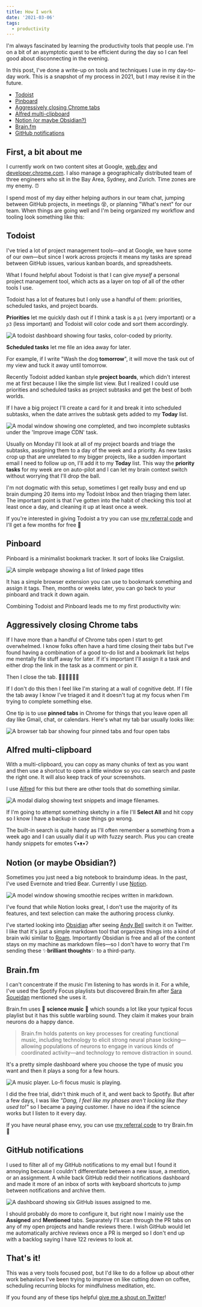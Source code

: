 ```yaml
---
title: How I work
date: '2021-03-06'
tags:
  - productivity
---
```


I'm always fascinated by learning the productivity tools that people use. I'm on a bit of an asymptotic quest to be efficient during the day so I can feel good about disconnecting in the evening.

In this post, I've done a write-up on tools and techniques I use in my day-to-day work. This is a snapshot of my process in 2021, but I may revise it in the future.

- [Todoist](#todoist)
- [Pinboard](#pinboard)
- [Aggressively closing Chrome tabs](#aggressively-closing-chrome-tabs)
- [Alfred multi-clipboard](#alfred-multi-clipboard)
- [Notion (or maybe Obsidian?)](#notion-(or-maybe-obsidian))
- [Brain.fm](#brain.fm)
- [GitHub notifications](#github-notifications)

## First, a bit about me

I currently work on two content sites at Google, [web.dev](https://web.dev) and [developer.chrome.com](https://developer.chrome.com). I also manage a geographically distributed team of three engineers who sit in the Bay Area, Sydney, and Zurich. Time zones are my enemy. ⏰

I spend most of my day either helping authors in our team chat, jumping between GitHub projects, in meetings 😵, or planning "What's next" for our team. When things are going well and I'm being organized my workflow and tooling look something like this:

## Todoist

I've tried a lot of project management tools—and at Google, we have some of our own—but since I work across projects it means my tasks are spread between GitHub issues, various kanban boards, and spreadsheets.

What I found helpful about Todoist is that I can give _myself_ a personal project management tool, which acts as a layer on top of all of the other tools I use.

Todoist has a lot of features but I only use a handful of them: priorities, scheduled tasks, and project boards.

**Priorities** let me quickly dash out if I think a task is a `p1` (very important) or a `p3` (less important) and Todoist will color code and sort them accordingly.

![A todoist dashboard showing four tasks, color-coded by priority.](/images/todoist.jpg "RIP my Travel project.")

**Scheduled tasks** let me file an idea away for later.

For example, if I write "Wash the dog **tomorrow**", it will move the task out of my view and tuck it away until tomorrow.

Recently Todoist added kanban style **project boards**, which didn't interest me at first because I like the simple list view. But I realized I could use priorities and scheduled tasks as project subtasks and get the best of both worlds.

If I have a big project I'll create a card for it and break it into scheduled subtasks, when the date arrives the subtask gets added to my **Today** list.

![A modal window showing one completed, and two incomplete subtasks under the 'Improve image CDN' task.](/images/todoist-subtasks.jpg "Subtasks prevent me from losing my place when I get distracted.")

Usually on Monday I'll look at all of my project boards and triage the subtasks, assigning them to a day of the week and a priority. As new tasks crop up that are unrelated to my bigger projects, like a sudden important email I need to follow up on, I'll add it to my **Today** list. This way the **priority tasks** for my week are on auto-pilot and I can let my brain context switch without worrying that I'll drop the ball.

I'm not dogmatic with this setup, sometimes I get really busy and end up brain dumping 20 items into my Todoist Inbox and then triaging them later. The important point is that I've gotten into the habit of checking this tool at least once a day, and cleaning it up at least once a week.

If you're interested in giving Todoist a try you can use [my referral code](https://todoist.com/r/rob_dodson_vloaey) and I'll get a few months for free 🤝

## Pinboard

Pinboard is a minimalist bookmark tracker. It sort of looks like Craigslist.

![A simple webpage showing a list of linked page titles](/images/pinboard.jpg "Not a lot going on here, but I kind of like that.")

It has a simple browser extension you can use to bookmark something and assign it tags. Then, months or weeks later, you can go back to your pinboard and track it down again.

Combining Todoist and Pinboard leads me to my first productivity win:

## Aggressively closing Chrome tabs

If I have more than a handful of Chrome tabs open I start to get overwhelmed. I know folks often have a hard time closing their tabs but I've found having a combination of a good to-do list and a bookmark list helps me mentally file stuff away for later. If it's important I'll assign it a task and either drop the link in the task as a comment or pin it.

Then I close the tab. 💆‍♂️💆‍♂️💆‍♂️

If I don't do this then I feel like I'm staring at a wall of cognitive debt. If I file the tab away I know I've triaged it and it doesn't tug at my focus when I'm trying to complete something else.

One tip is to use **pinned tabs** in Chrome for things that you leave open all day like Gmail, chat, or calendars.
Here's what my tab bar usually looks like:

![A browser tab bar showing four pinned tabs and four open tabs](/images/chrome-tabs.jpg "I try to pin things to decrease the horizontal space taken up by tabs.")

## Alfred multi-clipboard

With a multi-clipboard, you can copy as many chunks of text as you want and then use a shortcut to open a little window so you can search and paste the right one. It will also keep track of your screenshots.

I use [Alfred](https://www.alfredapp.com/) for this but there are other tools that do something similar.

![A modal dialog showing text snippets and image filenames.](/images/multi-clipboard.jpg "A multi-clipboard expands my short term memory.")

If I'm going to attempt something sketchy in a file I'll **Select All** and hit copy so I know I have a backup in case things go wrong.

The built-in search is quite handy as I'll often remember a something from a week ago and I can usually dial it up with fuzzy search. Plus you can create handy snippets for emotes <span aria-hidden="true">ʕ•ᴥ•ʔ</span>

## Notion (or maybe Obsidian?)

Sometimes you just need a big notebook to braindump ideas. In the past, I've used Evernote and tried Bear. Currently I use [Notion](https://notion.so).

![A model window showing smoothie recipes written in markdown.](/images/notion.jpg "You too can be as smooth as Steph Curry")

I've found that while Notion looks great, I don't use the majority of its features, and text selection can make the authoring process clunky.

I've started looking into [Obsidian](https://obsidian.md) after seeing [Andy Bell](https://twitter.com/piccalilli_) switch it on Twitter. I like that it's just a simple markdown tool that organizes things into a kind of brain wiki similar to [Roam](https://roamresearch.com/). Importantly Obsidian is free and all of the content stays on my machine as markdown files—so I don't have to worry that I'm sending these ✨**brilliant thoughts**✨ to a third-party.

## Brain.fm

I can't concentrate if the music I'm listening to has words in it. For a while, I've used the Spotify Focus playlists but discovered Brain.fm after [Sara Soueidan](https://twitter.com/SaraSoueidan) mentioned she uses it.

Brain.fm uses 🧪 **science music** 🧬 which sounds a lot like your typical focus playlist but it has this subtle warbling sound. They claim it makes your brain neurons do a happy dance.

> Brain.fm holds patents on key processes for creating functional music, including technology to elicit strong
> neural phase locking—allowing populations of neurons to engage in various kinds of coordinated activity—and
> technology to remove distraction in sound.

It's a pretty simple dashboard where you choose the type of music you want and then it plays a song for a few hours.

![A music player. Lo-fi focus music is playing.](/images/brain-fm.jpg "I thought it was silly but now I can't stop.")

I did the free trial, didn't think much of it, and went back to Spotify. But after a few days, I was like _"Dang, I feel like my phases aren't locking like they used to!"_ so I became a paying customer. I have no idea if the science works but I listen to it every day.

If you have neural phase envy, you can use [my referral code](https://brain.fm/invite/Rk0PNLEZrP) to try Brain.fm 🧠

## GitHub notifications

I used to filter all of my GitHub notifications to my email but I found it annoying because I couldn't differentiate between a new issue, a mention, or an assignment. A while back GitHub redid their notifications dashboard and made it more of an inbox of sorts with keyboard shortcuts to jump between notifications and archive them.

![A dashboard showing six GitHub issues assigned to me.](/images/github-notifications.jpg "It can sometimes feel overwhelming, but the notifications dashboard is a lot better than it used to be.")

I should probably do more to configure it, but right now I mainly use the **Assigned** and **Mentioned** tabs. Separately I'll scan through the PR tabs on any of my open projects and handle reviews there. I wish GitHub would let me automatically archive reviews once a PR is merged so I don't end up with a backlog saying I have 122 reviews to look at.

## That's it!

This was a very tools focused post, but I'd like to do a follow up about other work behaviors I've been trying to improve on like cutting down on coffee, scheduling recurring blocks for mindfulness meditation, etc.

If you found any of these tips helpful [give me a shout on Twitter](https://twitter.com/rob_dodson)!